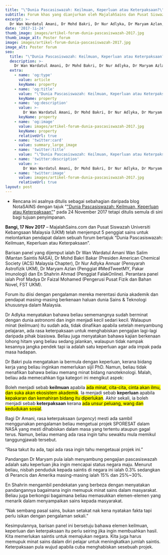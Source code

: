 ```yaml
---
title: "\"Dunia Pascasiswazah: Keilmuan, Keperluan atau Keterpaksaan?\""
subtitle: Forum khas yang dianjurkan oleh MajalahSains dan Pusat Siswazah UKM
excerpt: >-
  Dr Wan Wardatul Amani, Dr Mohd Bakri, Dr Nur Adlyka, Dr Maryam Azlan, dan En Shahrin dijemput berkongsi pandangan tentang dunia pascasiswazah.
date: '2017-11-24'
thumb_image: images/artikel-forum-dunia-pascasiswazah-2017.jpg
thumb_image_alt: Poster forum
image: images/artikel-forum-dunia-pascasiswazah-2017.jpg
image_alt: Poster forum
seo:
  title: "\"Dunia Pascasiswazah: Keilmuan, Keperluan atau Keterpaksaan?\""
  description: >-
    Dr Wan Wardatul Amani, Dr Mohd Bakri, Dr Nur Adlyka, Dr Maryam Azlan, dan En Shahrin dijemput berkongsi pandangan tentang dunia pascasiswazah.
  extra:
    - name: 'og:type'
      value: article
      keyName: property
    - name: 'og:title'
      value: "\"Dunia Pascasiswazah: Keilmuan, Keperluan atau Keterpaksaan?\""
      keyName: property
    - name: 'og:description'
      value: >-
        Dr Wan Wardatul Amani, Dr Mohd Bakri, Dr Nur Adlyka, Dr Maryam Azlan, dan En Shahrin dijemput berkongsi pandangan tentang dunia pascasiswazah.
      keyName: property
    - name: 'og:image'
      value: images/artikel-forum-dunia-pascasiswazah-2017.jpg
      keyName: property
      relativeUrl: true
    - name: 'twitter:card'
      value: summary_large_image
    - name: 'twitter:title'
      value: "\"Dunia Pascasiswazah: Keilmuan, Keperluan atau Keterpaksaan?\""
    - name: 'twitter:description'
      value: >-
        Dr Wan Wardatul Amani, Dr Mohd Bakri, Dr Nur Adlyka, Dr Maryam Azlan, dan En Shahrin dijemput berkongsi pandangan tentang dunia pascasiswazah.
    - name: 'twitter:image'
      value: images/artikel-forum-dunia-pascasiswazah-2017.jpg
      relativeUrl: true
layout: post
---
```


<aside class="changelog">

- Rencana ini asalnya ditulis sebagai sebahagian daripada blog NotaSAINS dengan tajuk "[\"Dunia Pascasiswazah: Keilmuan, Keperluan atau Keterpaksaan\"](https://notasains.wordpress.com/2017/11/24/dunia-pascasiswazah-keilmuan-keperluan-atau-keterpaksaan/)" pada 24 November 2017 tetapi ditulis semula di sini bagi tujuan penyimpanan.

</aside>

**Bangi, 17 Nov 2017** – MajalahSains.com dan Pusat Siswazah Universiti Kebangsaan Malaysia (UKM) telah menjemput 5 penggiat sains untuk melontarkan pendapat dalam sebuah forum bertajuk “Dunia Pascasiswazah: Keilmuan, Keperluan atau Keterpaksaan”.

Barisan panel yang dijemput ialah Dr Wan Wardatul Amani Wan Salim (Mantan Saintis NASA), Dr Mohd Bakri Bakar (Presiden American Chemical Society (ACS) Malaysia Chapter), Dr Nur Adlyka Annuar (Pensyarah Astrofizik UKM), Dr Maryam Azlan (Penggiat #MedTweetMY, Pakar Imunologi) dan En Shahrin Ahmad (Penggiat FalakOnline). Perantara panel ialah Prof Madya Dr Faizal Mohamed (Pengerusi Pusat Fizik dan Bahan Novel, FST UKM).

Forum itu diisi dengan pengalaman mereka merentasi dunia akademik dan pendapat masing-masing berkenaan haluan dunia Sains & Teknologi khususnya dalam Malaysia.

Dr Adlyka menyatakan bahawa beliau sememangnya sudah berminat dengan dunia astronomi dan ingin menjadi kecil sedari kecil. Walaupun minat (keilmuan) itu sudah ada, tidak dinafikan apabila setelah menyambung pelajaran, ada rasa keterpaksaan untuk menghabiskan pengajian lagi-lagi daripada pihak biasiswa. Beliau juga menyatakan bahawa kajian berkenaan lohong hitam yang beliau sedang jalankan, walaupun tidak nampak kesannya jangka pendek tapi ia adalah satu keperluan agar ada impak pada masa hadapan.

Dr Bakri pula mengatakan ia bermula dengan keperluan, kerana bidang kerja yang beliau inginkan memerlukan sijil PhD. Namun, beliau tidak menafikan bahawa beliau memang minat bidang nanoteknologi.  Malah, beliau ada memecahkan tiga kategori ini mengikut aspek:

Boleh menjadi sebab **keilmuan** apabila <mark>ada minat, cita-cita, cinta akan ilmu, dan suka akan ekosistem akademik</mark>. Ia menjadi sebab **keperluan** apabila <mark>kepakaran dan kemahiran bidang itu diperlukan</mark>. Akhir sekali, ia boleh menjadi sebab **keterpaksaan** kerana <mark>ada unsur peluang, wang dan kedudukan sosial</mark>.

Bagi Dr Amani, rasa keterpaksaan (_urgency_) mesti ada sambil menggunakan pengalaman beliau mengetuai projek SPORESAT dalam NASA yang mesti dihabiskan dalam masa yang tertentu ataupun gagal terus. Namun, beliau memang ada rasa ingin tahu sewaktu mula memikul tanggungjawab tersebut.

“Rasa takut itu ada, tapi ada rasa ingin tahu mengetauai projek ini.”

Pandangan Dr Maryam pula ialah menyambung pengajian pascasiswazah adalah satu keperluan jika ingin mencapai status negara maju. Menurut beliau, nisbah penduduk kepada saintis di negara ini ialah 0.3% sedangkan di Perancis dan Amerika masing-masing ialah 15% dan 25%~30%.

En Shahrin mengambil pendekatan yang berbeza dengan menyatakan pandangannya bagaimana ingin memupuk minat sains dalam masyarakat. Beliau juga berkongsi bagaimana beliau memasukkan elemen-elemen yang menarik dalam menyampaikan sains kepada masyarakat.

“Nak sembang pasal sains, bukan setakat nak kena nyatakan fakta tapi perlu isikan dengan pengalaman sekali.”

Kesimpulannya, barisan panel ini bersetuju bahawa elemen keilmuan, keperluan dan keterpaksaan itu perlu seiring jika ingin membuahkan hasil. Kita memerlukan saintis untuk memajukan negara. Kita juga harus memupuk minat sains dalam diri pelajar untuk meningkatkan jumlah saintis. Keterpaksaan pula wujud apabila cuba menghabiskan sesebuah projek.